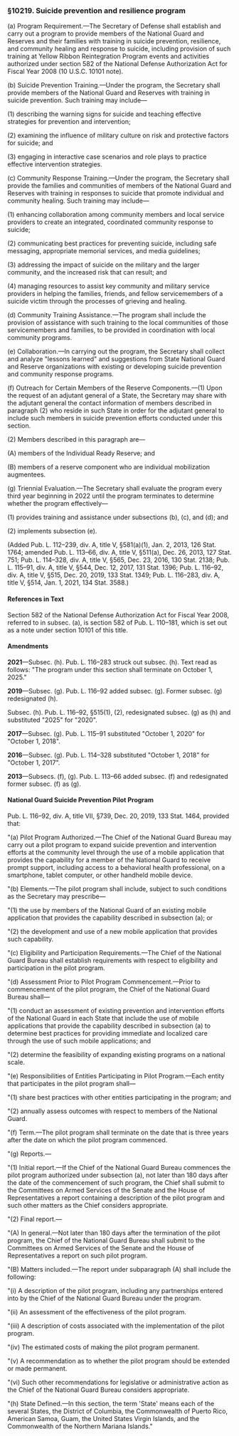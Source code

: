 ### §10219. Suicide prevention and resilience program ###

(a) Program Requirement.—The Secretary of Defense shall establish and carry out a program to provide members of the National Guard and Reserves and their families with training in suicide prevention, resilience, and community healing and response to suicide, including provision of such training at Yellow Ribbon Reintegration Program events and activities authorized under section 582 of the National Defense Authorization Act for Fiscal Year 2008 (10 U.S.C. 10101 note).

(b) Suicide Prevention Training.—Under the program, the Secretary shall provide members of the National Guard and Reserves with training in suicide prevention. Such training may include—

(1) describing the warning signs for suicide and teaching effective strategies for prevention and intervention;

(2) examining the influence of military culture on risk and protective factors for suicide; and

(3) engaging in interactive case scenarios and role plays to practice effective intervention strategies.

(c) Community Response Training.—Under the program, the Secretary shall provide the families and communities of members of the National Guard and Reserves with training in responses to suicide that promote individual and community healing. Such training may include—

(1) enhancing collaboration among community members and local service providers to create an integrated, coordinated community response to suicide;

(2) communicating best practices for preventing suicide, including safe messaging, appropriate memorial services, and media guidelines;

(3) addressing the impact of suicide on the military and the larger community, and the increased risk that can result; and

(4) managing resources to assist key community and military service providers in helping the families, friends, and fellow servicemembers of a suicide victim through the processes of grieving and healing.

(d) Community Training Assistance.—The program shall include the provision of assistance with such training to the local communities of those servicemembers and families, to be provided in coordination with local community programs.

(e) Collaboration.—In carrying out the program, the Secretary shall collect and analyze "lessons learned" and suggestions from State National Guard and Reserve organizations with existing or developing suicide prevention and community response programs.

(f) Outreach for Certain Members of the Reserve Components.—(1) Upon the request of an adjutant general of a State, the Secretary may share with the adjutant general the contact information of members described in paragraph (2) who reside in such State in order for the adjutant general to include such members in suicide prevention efforts conducted under this section.

(2) Members described in this paragraph are—

(A) members of the Individual Ready Reserve; and

(B) members of a reserve component who are individual mobilization augmentees.

(g) Triennial Evaluation.—The Secretary shall evaluate the program every third year beginning in 2022 until the program terminates to determine whether the program effectively—

(1) provides training and assistance under subsections (b), (c), and (d); and

(2) implements subsection (e).

(Added Pub. L. 112–239, div. A, title V, §581(a)(1), Jan. 2, 2013, 126 Stat. 1764; amended Pub. L. 113–66, div. A, title V, §511(a), Dec. 26, 2013, 127 Stat. 751; Pub. L. 114–328, div. A, title V, §565, Dec. 23, 2016, 130 Stat. 2138; Pub. L. 115–91, div. A, title V, §544, Dec. 12, 2017, 131 Stat. 1396; Pub. L. 116–92, div. A, title V, §515, Dec. 20, 2019, 133 Stat. 1349; Pub. L. 116–283, div. A, title V, §514, Jan. 1, 2021, 134 Stat. 3588.)

#### References in Text ####

Section 582 of the National Defense Authorization Act for Fiscal Year 2008, referred to in subsec. (a), is section 582 of Pub. L. 110–181, which is set out as a note under section 10101 of this title.

#### Amendments ####

**2021**—Subsec. (h). Pub. L. 116–283 struck out subsec. (h). Text read as follows: "The program under this section shall terminate on October 1, 2025."

**2019**—Subsec. (g). Pub. L. 116–92 added subsec. (g). Former subsec. (g) redesignated (h).

Subsec. (h). Pub. L. 116–92, §515(1), (2), redesignated subsec. (g) as (h) and substituted "2025" for "2020".

**2017**—Subsec. (g). Pub. L. 115–91 substituted "October 1, 2020" for "October 1, 2018".

**2016**—Subsec. (g). Pub. L. 114–328 substituted "October 1, 2018" for "October 1, 2017".

**2013**—Subsecs. (f), (g). Pub. L. 113–66 added subsec. (f) and redesignated former subsec. (f) as (g).

#### National Guard Suicide Prevention Pilot Program ####

Pub. L. 116–92, div. A, title VII, §739, Dec. 20, 2019, 133 Stat. 1464, provided that:

"(a) Pilot Program Authorized.—The Chief of the National Guard Bureau may carry out a pilot program to expand suicide prevention and intervention efforts at the community level through the use of a mobile application that provides the capability for a member of the National Guard to receive prompt support, including access to a behavioral health professional, on a smartphone, tablet computer, or other handheld mobile device.

"(b) Elements.—The pilot program shall include, subject to such conditions as the Secretary may prescribe—

"(1) the use by members of the National Guard of an existing mobile application that provides the capability described in subsection (a); or

"(2) the development and use of a new mobile application that provides such capability.

"(c) Eligibility and Participation Requirements.—The Chief of the National Guard Bureau shall establish requirements with respect to eligibility and participation in the pilot program.

"(d) Assessment Prior to Pilot Program Commencement.—Prior to commencement of the pilot program, the Chief of the National Guard Bureau shall—

"(1) conduct an assessment of existing prevention and intervention efforts of the National Guard in each State that include the use of mobile applications that provide the capability described in subsection (a) to determine best practices for providing immediate and localized care through the use of such mobile applications; and

"(2) determine the feasibility of expanding existing programs on a national scale.

"(e) Responsibilities of Entities Participating in Pilot Program.—Each entity that participates in the pilot program shall—

"(1) share best practices with other entities participating in the program; and

"(2) annually assess outcomes with respect to members of the National Guard.

"(f) Term.—The pilot program shall terminate on the date that is three years after the date on which the pilot program commenced.

"(g) Reports.—

"(1) Initial report.—If the Chief of the National Guard Bureau commences the pilot program authorized under subsection (a), not later than 180 days after the date of the commencement of such program, the Chief shall submit to the Committees on Armed Services of the Senate and the House of Representatives a report containing a description of the pilot program and such other matters as the Chief considers appropriate.

"(2) Final report.—

"(A) In general.—Not later than 180 days after the termination of the pilot program, the Chief of the National Guard Bureau shall submit to the Committees on Armed Services of the Senate and the House of Representatives a report on such pilot program.

"(B) Matters included.—The report under subparagraph (A) shall include the following:

"(i) A description of the pilot program, including any partnerships entered into by the Chief of the National Guard Bureau under the program.

"(ii) An assessment of the effectiveness of the pilot program.

"(iii) A description of costs associated with the implementation of the pilot program.

"(iv) The estimated costs of making the pilot program permanent.

"(v) A recommendation as to whether the pilot program should be extended or made permanent.

"(vi) Such other recommendations for legislative or administrative action as the Chief of the National Guard Bureau considers appropriate.

"(h) State Defined.—In this section, the term 'State' means each of the several States, the District of Columbia, the Commonwealth of Puerto Rico, American Samoa, Guam, the United States Virgin Islands, and the Commonwealth of the Northern Mariana Islands."